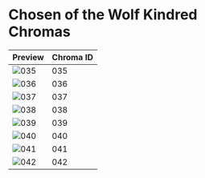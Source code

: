 # Chosen of the Wolf Kindred Chromas
| Preview | Chroma ID |
|---------|-----------|
| ![035](https://raw.communitydragon.org/latest/plugins/rcp-be-lol-game-data/global/default/v1/champion-chroma-images/203/203035.png) | 035 |
| ![036](https://raw.communitydragon.org/latest/plugins/rcp-be-lol-game-data/global/default/v1/champion-chroma-images/203/203036.png) | 036 |
| ![037](https://raw.communitydragon.org/latest/plugins/rcp-be-lol-game-data/global/default/v1/champion-chroma-images/203/203037.png) | 037 |
| ![038](https://raw.communitydragon.org/latest/plugins/rcp-be-lol-game-data/global/default/v1/champion-chroma-images/203/203038.png) | 038 |
| ![039](https://raw.communitydragon.org/latest/plugins/rcp-be-lol-game-data/global/default/v1/champion-chroma-images/203/203039.png) | 039 |
| ![040](https://raw.communitydragon.org/latest/plugins/rcp-be-lol-game-data/global/default/v1/champion-chroma-images/203/203040.png) | 040 |
| ![041](https://raw.communitydragon.org/latest/plugins/rcp-be-lol-game-data/global/default/v1/champion-chroma-images/203/203041.png) | 041 |
| ![042](https://raw.communitydragon.org/latest/plugins/rcp-be-lol-game-data/global/default/v1/champion-chroma-images/203/203042.png) | 042 |
